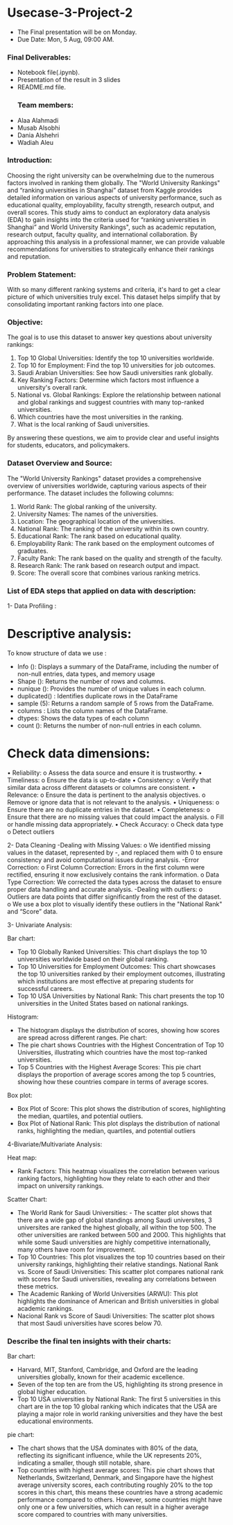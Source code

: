 # Usecase-3-Project-2

- The Final presentation will be on Monday.
- Due Date: Mon, 5 Aug, 09:00 AM.
### Final Deliverables:
- Notebook file(.ipynb).
- Presentation of the result in 3 slides
- README.md file.
  ### Team members:
- Alaa Alahmadi
- Musab Alsobhi
- Dania Alshehri
- Wadiah Aleu

  
### Introduction:
Choosing the right university can be overwhelming due to the numerous factors involved in ranking them globally. The "World University Rankings" and “ranking universities in Shanghai” dataset from Kaggle provides detailed information on various aspects of university performance, such as educational quality, employability, faculty strength, research output, and overall scores.
 This study aims to conduct an exploratory data analysis (EDA) to gain insights into the criteria used for “ranking universities in Shanghai” and World University Rankings", such as academic reputation, research output, faculty quality, and international collaboration. By approaching this analysis in a professional manner, we can provide valuable recommendations for universities to strategically enhance their rankings and reputation.

### Problem Statement:
With so many different ranking systems and criteria, it's hard to get a clear picture of which universities truly excel. This dataset helps simplify that by consolidating important ranking factors into one place.

### Objective:
The goal is to use this dataset to answer key questions about university rankings:

1.	Top 10 Global Universities: Identify the top 10 universities worldwide.
2.	Top 10 for Employment: Find the top 10 universities for job outcomes.
3.	Saudi Arabian Universities: See how Saudi universities rank globally.
4.	Key Ranking Factors: Determine which factors most influence a university's overall rank.
5.	National vs. Global Rankings: Explore the relationship between national and global rankings and suggest countries with many top-ranked universities.
6.  Which countries have the most universities in the ranking.
7.  What is the local ranking of Saudi universities.

By answering these questions, we aim to provide clear and useful insights for students, educators, and policymakers.

### Dataset Overview and Source:

The "World University Rankings" dataset provides a comprehensive overview of universities worldwide, capturing various aspects of their performance. The dataset includes the following columns:

1.	World Rank: The global ranking of the university.
2.	University Names: The names of the universities.
3.	Location: The geographical location of the universities.
4.	National Rank: The ranking of the university within its own country.
5.	Educational Rank: The rank based on educational quality.
6.	Employability Rank: The rank based on the employment outcomes of graduates.
7.	Faculty Rank: The rank based on the quality and strength of the faculty.
8.	Research Rank: The rank based on research output and impact.
9.	Score: The overall score that combines various ranking metrics.

### List of EDA steps that applied on data with description:
1-	Data Profiling :
# Descriptive analysis:
 To know structure of data we use :
-	Info (): 
Displays a  summary of the DataFrame, including the number of non-null entries, data types, and memory usage
-	Shape ():
Returns the number of rows and columns.
-	nunique ():
 Provides the number of unique values in each column.
-	duplicated() :
 Identifies duplicate rows in the DataFrame
-	sample (5):
 Returns a random sample of 5 rows from the DataFrame.
-	columns : 
Lists the column names of the DataFrame.
-	dtypes: 
Shows the data types of each column
-	count ():
Returns the number of non-null entries in each column.


# Check data dimensions:

•	Reliability: 
  o	Assess the data source and ensure it is trustworthy.
•	Timeliness: 
  o	Ensure the data is up-to-date
•	 Consistency: 
  o	Verify that similar data across different datasets or columns are consistent.
•	Relevance:
  o	Ensure the data is pertinent to the analysis objectives.
  o	Remove or ignore data that is not relevant to the analysis.
•	Uniqueness:
  o Ensure there are no duplicate entries in the dataset.
•	Completeness:
  o	Ensure that there are no missing values that could impact the analysis.
  o	Fill or handle missing data appropriately.
•	Check Accuracy:
  o	Check data type 
  o	Detect outliers
	
2- Data Cleaning 
-Dealing with Missing Values:
  o We identified missing values in the dataset, represented by -, and replaced them with 0 to ensure consistency and avoid computational issues during analysis.
-Error Correction:
 o First Column Correction: Errors in the first column were rectified, ensuring it now exclusively contains the rank information.
 o Data Type Correction: We corrected the data types across the dataset to ensure proper data handling and accurate analysis.
-Dealing with outliers:
 o Outliers are data points that differ significantly from the rest of the dataset.
 o We use a box plot to visually identify these outliers in the "National Rank" and “Score” data.
 
3- Univariate Analysis:

Bar chart:
 - Top 10 Globally Ranked Universities: This chart displays the top 10 universities worldwide based on their global ranking. 
 - Top 10 Universities for Employment Outcomes: This chart showcases the top 10 universities ranked by their employment outcomes, illustrating which institutions are most effective at preparing students for successful careers.
 - Top 10 USA Universities by National Rank: This chart presents the top 10 universities in the United States based on national rankings.

Histogram:
 - The histogram displays the distribution of scores, showing how scores are spread across different ranges.
Pie chart:
 - The pie chart shows Countries with the Highest Concentration of Top 10 Universities, illustrating which countries have the most top-ranked universities.
 - Top 5 Countries with the Highest Average Scores: This pie chart displays the proportion of average scores among the top 5 countries, showing how these countries compare in terms of average scores.
 
Box plot:
 - Box Plot of Score: This plot shows the distribution of scores, highlighting the median, quartiles, and potential outliers.
 - Box Plot of National Rank: This plot displays the distribution of national ranks, highlighting the median, quartiles, and potential outliers

4-Bivariate/Multivariate Analysis:

Heat map:
 - Rank Factors: This heatmap visualizes the correlation between various ranking factors, highlighting how they relate to each other and their impact on university rankings.

Scatter Chart:
 - The World Rank for Saudi Universities: -  The scatter plot shows that there are a wide gap of global standings among Saudi universites, 3 universites are ranked the highest globally, all within the top 500. The other universities are ranked between 500 and 2000. This highlights that while some Saudi universities are highly competitive internationally, many others have room for improvement.
 - Top 10 Countries: This plot visualizes the top 10 countries based on their university rankings, highlighting their relative standings.
National Rank vs. Score of Saudi Universities: This scatter plot compares national rank with scores for Saudi universities, revealing any correlations between these metrics.
 - The Academic Ranking of World Universities (ARWU): This plot highlights the dominance of American and British universities in global academic rankings.
 - Nacional Rank vs Score of Saudi Universities: The scatter plot shows that most Saudi universities have scores below 70.
 

 ### Describe the final ten insights with their charts:
 Bar chart:
  - Harvard, MIT, Stanford, Cambridge, and Oxford are the leading universities globally, known for their academic excellence.
  - Seven of the top ten are from the US, highlighting its strong presence in global higher education. 
  - Top 10 USA universities by National Rank: The first 5 universities in this chart are in the top 10 global ranking which indicates that the USA are playing a major role in world ranking universities and they have the best educational environments.

pie chart:
 - The chart shows that the USA dominates with 80% of the data, reflecting its significant influence, while the UK represents 20%, indicating a smaller, though still notable, share.
 - Top countries with highest average scores:  This pie chart shows that Netherlands, Switzerland, Denmark, and Singapore have the highest average university scores, each contributing roughly 20% to the top scores in this chart, this means these countries have a strong academic performance compared to others. However, some countries might have only one or a few universities, which can result in a higher average score compared to countries with many universities.



